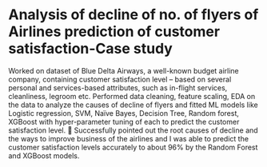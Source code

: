 # Analysis of decline of no. of flyers of Airlines prediction of customer satisfaction-Case study
Worked on dataset of Blue Delta Airways, a well-known budget airline company, containing customer satisfaction level – based on several personal and services-based attributes, such as in-flight services, cleanliness, legroom etc.
Performed data cleaning, feature scaling, EDA on the data to analyze the causes of decline of flyers and fitted ML models like Logistic regression, SVM, Naïve Bayes, Decision Tree, Random forest, XGBoost with hyper-parameter tuning of each to predict the customer satisfaction level.
	Successfully pointed out the root causes of decline and the ways to improve business of the airlines and I was able to predict the customer satisfaction levels accurately to about 96% by the Random Forest and XGBoost models.

